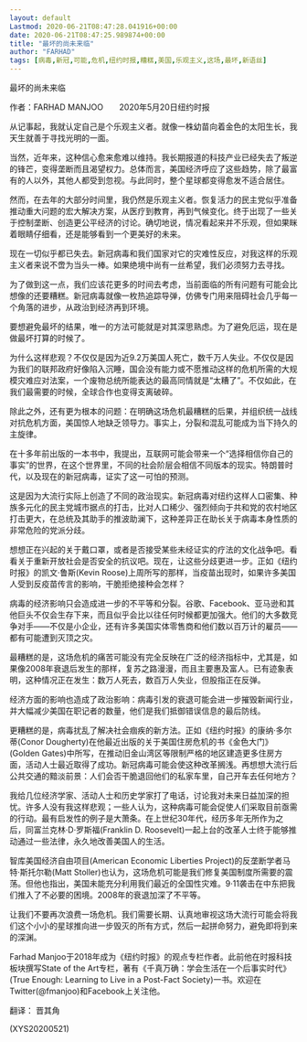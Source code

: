 ```yaml
---
layout: default
Lastmod: 2020-06-21T08:47:28.041916+00:00
date: 2020-06-21T08:47:25.989874+00:00
title: "最坏的尚未来临"
author: "FARHAD"
tags: [病毒,新冠,可能,危机,纽约时报,糟糕,美国,乐观主义,这场,最坏,新语丝]
---
```


最坏的尚未来临

作者：FARHAD MANJOO　　2020年5月20日纽约时报

从记事起，我就认定自己是个乐观主义者。就像一株幼苗向着金色的太阳生长，我天生就善于寻找光明的一面。

当然，近年来，这种信心愈来愈难以维持。我长期报道的科技产业已经失去了叛逆的锋芒，变得垄断而且渴望权力。总体而言，美国经济呼应了这些趋势，除了最富有的人以外，其他人都受到忽视。与此同时，整个星球都变得愈发不适合居住。

然而，在去年的大部分时间里，我仍然是乐观主义者。恢复活力的民主党似乎准备推动重大问题的宏大解决方案，从医疗到教育，再到气候变化。终于出现了一些关于控制垄断、创造更公平经济的讨论。确切地说，情况看起来并不乐观，但如果眯着眼睛仔细看，还是能够看到一个更美好的未来。

现在一切似乎都已失去。新冠病毒和我们国家对它的灾难性反应，对我这样的乐观主义者来说不啻为当头一棒。如果绝境中尚有一丝希望，我们必须努力去寻找。

为了做到这一点，我们应该花更多的时间去考虑，当前面临的所有问题有可能会比想像的还要糟糕。新冠病毒就像一枚热追踪导弹，仿佛专门用来阻碍社会几乎每一个角落的进步，从政治到经济再到环境。

要想避免最坏的结果，唯一的方法可能就是对其深思熟虑。为了避免厄运，现在是做最坏打算的时候了。

为什么这样悲观？不仅仅是因为近9.2万美国人死亡，数千万人失业。不仅仅是因为我们的联邦政府好像陷入沉睡，国会没有能力或不愿推动这样的危机所需的大规模灾难应对法案，一个废物总统所能表达的最高同情就是“太糟了”。不仅如此，在我们最需要的时候，全球合作也变得支离破碎。

除此之外，还有更为根本的问题：在明确这场危机最糟糕的后果，并组织统一战线对抗危机方面，美国惊人地缺乏领导力。事实上，分裂和混乱可能成为当下持久的主旋律。

在十多年前出版的一本书中，我提出，互联网可能会带来一个“选择相信你自己的事实”的世界，在这个世界里，不同的社会阶层会相信不同版本的现实。特朗普时代，以及现在的新冠病毒，证实了这一可怕的预测。

这是因为大流行实际上创造了不同的政治现实。新冠病毒对纽约这样人口密集、种族多元化的民主党城市据点的打击，比对人口稀少、强烈倾向于共和党的农村地区打击更大，在总统及其助手的推波助澜下，这种差异正在助长关于病毒本身性质的非常危险的党派分歧。

想想正在兴起的关于戴口罩，或者是否接受某些未经证实的疗法的文化战争吧。看看关于重新开放社会是否安全的抗议吧。现在，让这些分歧更进一步。正如《纽约时报》的凯文·鲁斯(Kevin Roose)上周所写的那样，当疫苗出现时，如果许多美国人受到反疫苗传言的影响，干脆拒绝接种会怎样？

病毒的经济影响只会造成进一步的不平等和分裂。谷歌、Facebook、亚马逊和其他巨头不仅会生存下来，而且似乎会比以往任何时候都更加强大。他们的大多数竞争对手——不仅是小企业，还有许多美国实体零售商和他们数以百万计的雇员——都有可能遭到灭顶之灾。

最糟糕的是，这场危机的痛苦可能没有完全反映在广泛的经济指标中，尤其是，如果像2008年衰退后发生的那样，复苏之路漫漫，而且主要惠及富人。已有迹象表明，这种情况正在发生：数万人死去，数百万人失业，但股指正在反弹。

经济方面的影响也造成了政治影响：病毒引发的衰退可能会进一步摧毁新闻行业，并大幅减少美国在职记者的数量，他们是我们抵御错误信息的最后防线。

更糟糕的是，病毒扰乱了解决社会痼疾的新方法。正如《纽约时报》的康纳·多尔蒂(Conor Dougherty)在他最近出版的关于美国住房危机的书《金色大门》(Golden Gates)中所写，在推动旧金山湾区等限制严格的地区建造更多住房方面，活动人士最近取得了成功。新冠病毒可能会使这种改革搁浅。再想想大流行后公共交通的黯淡前景：人们会否干脆退回他们的私家车里，自己开车去任何地方？

我给几位经济学家、活动人士和历史学家打了电话，讨论我对未来日益加深的担忧。许多人没有我这样悲观；一些人认为，这种病毒可能会促使人们采取目前亟需的行动。最有启发性的例子是大萧条。在上世纪30年代，经历多年无所作为之后，同富兰克林·D·罗斯福(Franklin D. Roosevelt)一起上台的改革人士终于能够推动通过一些法律，永久地改善美国人的生活。

智库美国经济自由项目(American Economic Liberties Project)的反垄断学者马特·斯托尔勒(Matt Stoller)也认为，这场危机可能是我们修复美国制度所需要的震荡。但他也指出，美国未能充分利用我们最近的全国性灾难。9·11袭击在中东把我们推入了不必要的困境。2008年的衰退加深了不平等。

让我们不要再次浪费一场危机。我们需要长期、认真地审视这场大流行可能会将我们这个小小的星球推向进一步毁灭的所有方式，然后一起拼命努力，避免即将到来的深渊。

Farhad Manjoo于2018年成为《纽约时报》的观点专栏作者。此前他在时报科技板块撰写State of the Art专栏，著有《千真万确：学会生活在一个后事实时代》(True Enough: Learning to Live in a Post-Fact Society)一书。欢迎在Twitter(@fmanjoo)和Facebook上关注他。

翻译： 晋其角

(XYS20200521)

